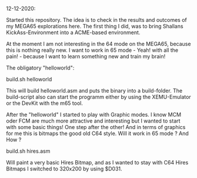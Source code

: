 
12-12-2020:

Started this repository. The idea is to check in the results and outcomes of my MEGA65 explorations here.
The first thing I did, was to bring Shallans KickAss-Environment into a ACME-based environment.

At the moment I am not interesting in the 64 mode on the MEGA65, because this is nothing really new.
I want to work in 65 mode - Yeah! with all the pain! - because I want to learn something new and train my brain!


The obligatory "helloworld":

build.sh helloworld


This will build helloworld.asm and puts the binary into a build-folder. The build-script also can start the programm 
either by using the XEMU-Emulator or the DevKit with the m65 tool.

After the "helloworld" I started to play with Graphic modes. I know MCM oder FCM are much more attractive and interesting
but I wanted to start with some basic things! One step after the other! And in terms of graphics for me this is bitmaps 
the good old C64 style. Will it work in 65 mode ? And How ? 

build.sh hires.asm

Will paint a very basic Hires Bitmap, and as I wanted to stay with C64 Hires Bitmaps I switched to 320x200 by using $D031.


